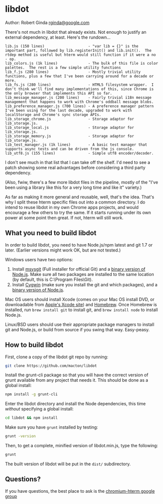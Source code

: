 libdot
======
Author: Robert Ginda <rginda@google.com>

There's not much in libdot that already exists.  Not enough to justify an external dependency, at least.  Here's the rundown...

    lib.js (150 lines)                    - "var lib = {}" is the important part, followed by lib.registerInit() and lib.init().  The rtdep method is useful but hterm would still function if it were a no - op.
    lib_colors.js (1k lines)              - The bulk of this file is color palettes.  The rest is a few simple utility functions
    lib_f.js (280 lines)                  - Mostly trivial utility functions, plus a few that I've been carrying around for a decade or more.
    lib_fs.js (280 lines)                 - HTML5 filesystem wrapper.  I don't think we'll find many implementations of this, since Chrome is the only browser that implements this API so far.
    lib_message_manager.js (200 lines)    - Fairly trivial i18n message management that happens to work with Chrome's oddball message blobs.
    lib_preference_manager.js (700 lines) - A preference manager pattern I've been using for the last decade, upgraded to work with localStorage and Chrome's sync storage APIs.
    lib_storage_chrome.js                 - Storage adaptor for lib_storage.js.
    lib_storage_local.js                  - Storage adaptor for lib_storage.js.
    lib_storage_memory.js                 - Storage adaptor for lib_storage.js.
    lib_test_manager.js (1k lines)        - A basic test manager that supports async tests and can be driven from the js console.
    lib_utf8.js (155 lines)               - Simple utf8 encoder/decoder.

I don't see much in that list that I can take off the shelf.  I'd need to see a patch showing some real advantages before considering a third party dependency.

(Also, fwiw, there's a few more libdot files in the pipeline, mostly of the "I've been using a library like this for a very long time and like it" variety.)

As far as making it more general and reusable, well, that's the idea.  That's why I split these hterm specific files out into a common directory.  I do intend to reuse libdot in my own Chrome apps projects, and would encourage a few others to try the same.  If it starts running under its own power at some point then great.  If not, hterm will still work.

What you need to build libdot
-----------------------------

In order to build libdot, you need to have Node.js/npm latest and git 1.7 or later.
(Earlier versions might work OK, but are not tested.)

Windows users have two options:

1. Install [msysgit](https://code.google.com/p/msysgit/) (Full installer for official Git) and a
   [binary version of Node.js](http://nodejs.org). Make sure all two packages are installed to the same
   location (by default, this is C:\Program Files\Git).
2. Install [Cygwin](http://cygwin.com/) (make sure you install the git and which packages), and
   a [binary version of Node.js](http://nodejs.org/).

Mac OS users should install Xcode (comes on your Mac OS install DVD, or downloadable from
[Apple's Xcode site](http://developer.apple.com/technologies/xcode.html)) and
[Homebrew](http://mxcl.github.com/homebrew/). Once Homebrew is installed, run `brew install git` to install git,
and `brew install node` to install Node.js.

Linux/BSD users should use their appropriate package managers to install git and Node.js, or build from source
if you swing that way. Easy-peasy.


How to build libdot
-------------------

First, clone a copy of the libdot git repo by running:

```bash
git clone https://github.com/macton/libdot
```

Install the grunt-cli package so that you will have the correct version of grunt available from any project that needs it. This should be done as a global install:

```bash
npm install -g grunt-cli
```

Enter the libdot directory and install the Node dependencies, this time *without* specifying a global install:

```bash
cd libdot && npm install
```

Make sure you have `grunt` installed by testing:

```bash
grunt -version
```

Then, to get a complete, minified version of libdot.min.js, type the following:

```bash
grunt
```

The built version of libdot will be put in the `dist/` subdirectory.


Questions?
----------
If you have questions, the best place to ask is the [chromium-hterm google group](https://groups.google.com/a/chromium.org/forum/?fromgroups=#!forum/chromium-hterm)
